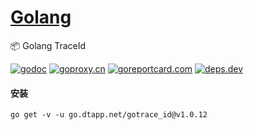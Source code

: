 <h1>
<a href="https://www.dtapp.net/">Golang</a>
</h1>

📦 Golang TraceId

[comment]: <> (go)
[![godoc](https://pkg.go.dev/badge/go.dtapp.net/gotrace_id?status.svg)](https://pkg.go.dev/go.dtapp.net/gotrace_id)
[![goproxy.cn](https://goproxy.cn/stats/go.dtapp.net/gotrace_id/badges/download-count.svg)](https://goproxy.cn/stats/go.dtapp.net/gotrace_id)
[![goreportcard.com](https://goreportcard.com/badge/go.dtapp.net/gotrace_id)](https://goreportcard.com/report/go.dtapp.net/gotrace_id)
[![deps.dev](https://img.shields.io/badge/deps-go-red.svg)](https://deps.dev/go/go.dtapp.net%2Fgotrace_id)

#### 安装

```shell
go get -v -u go.dtapp.net/gotrace_id@v1.0.12
```

